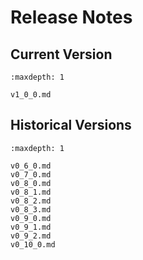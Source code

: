 # Release Notes

## Current Version

```{toctree}
:maxdepth: 1

v1_0_0.md
```

## Historical Versions

```{toctree}
:maxdepth: 1

v0_6_0.md
v0_7_0.md
v0_8_0.md
v0_8_1.md
v0_8_2.md
v0_8_3.md
v0_9_0.md
v0_9_1.md
v0_9_2.md
v0_10_0.md
```